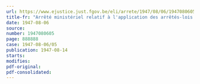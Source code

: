 ```yaml
---
url: https://www.ejustice.just.fgov.be/eli/arrete/1947/08/06/1947080605/justel
title-fr: "Arrêté ministériel relatif à l'application des arrêtés-lois du 15 novembre 1945, du 10 janvier 1946, du 28 juin 1946, et de la circulaire du 13 juillet 1946 du Ministère de l'Intérieur concernant l'aide au rééquipement ménager des travailleurs"
date: 1947-08-06
source:
number: 1947080605
page: 888888
case: 1947-08-06/05
publication: 1947-08-14
starts:
modifies:
pdf-original:
pdf-consolidated:
---
```


